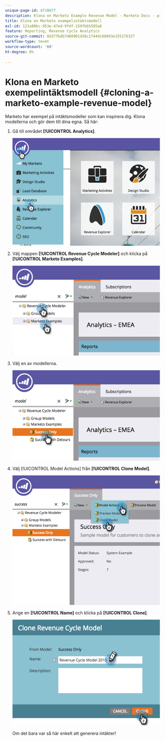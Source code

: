 ```yaml
---
unique-page-id: 4718677
description: Klona en Marketo Example Revenue Model - Marketo Docs - produktdokumentation
title: Klona en Marketo exempelintäktsmodell
exl-id: 121a80bc-953e-47ed-9fdf-159fbb5595a6
feature: Reporting, Revenue Cycle Analytics
source-git-commit: 0d37fbdb7d08901458c1744dc68893e155176327
workflow-type: tm+mt
source-wordcount: '68'
ht-degree: 0%

---
```


# Klona en Marketo exempelintäktsmodell {#cloning-a-marketo-example-revenue-model}

Marketo har exempel på intäktsmodeller som kan inspirera dig. Klona modellerna och gör dem till dina egna. Så här:

1. Gå till området **[!UICONTROL Analytics]**.

   ![](assets/image2015-4-27-17-3a37-3a30.png)

1. Välj mappen **[!UICONTROL Revenue Cycle Modeler]** och klicka på **[!UICONTROL Marketo Examples]**.

   ![](assets/image2015-4-27-17-3a11-3a39.png)

1. Välj en av modellerna.

   ![](assets/image2015-4-27-17-3a33-3a11.png)

1. Välj [!UICONTROL Model Actions] från **[!UICONTROL Clone Model]**.

   ![](assets/image2015-4-27-17-3a18-3a29.png)

1. Ange en **[!UICONTROL Name]** och klicka på **[!UICONTROL Clone]**.

   ![](assets/image2015-4-27-17-3a20-3a22.png)

   Om det bara var så här enkelt att generera intäkter!
